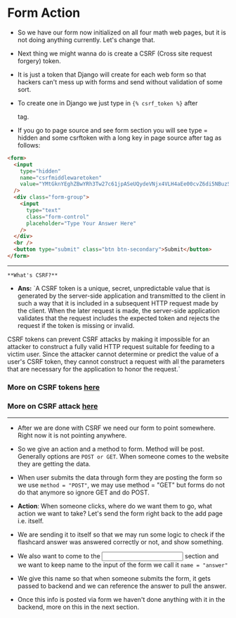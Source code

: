 # Form Action

- So we have our form now initialized on all four math web pages, but it is not doing anything currently. Let's change that.

- Next thing we might wanna do is create a CSRF (Cross site request forgery) token.

- It is just a token that Django will create for each web form so that hackers can't mess up with forms and send without validation of some sort.

- To create one in Django we just type in `{% csrf_token %}` after <form> tag.

- If you go to page source and see form section you will see type = hidden and some csrftoken with a long key in page source after <form> tag as follows:

```html
<form>
  <input
    type="hidden"
    name="csrfmiddlewaretoken"
    value="YMtGknYEghZBwYRh3Tw27c61jpASeUQydeVNjx4VLH4aEe00cvZ6di5NBuzSzbYs"
  />
  <div class="form-group">
    <input
      type="text"
      class="form-control"
      placeholder="Type Your Answer Here"
    />
  </div>
  <br />
  <button type="submit" class="btn btn-secondary">Submit</button>
</form>
```

---

`**What's CSRF?**`

- **Ans:** `A CSRF token is a unique, secret, unpredictable value that is generated by the server-side application and transmitted to the client in such a way that it is included in a subsequent HTTP request made by the client. When the later request is made, the server-side application validates that the request includes the expected token and rejects the request if the token is missing or invalid.

CSRF tokens can prevent CSRF attacks by making it impossible for an attacker to construct a fully valid HTTP request suitable for feeding to a victim user. Since the attacker cannot determine or predict the value of a user's CSRF token, they cannot construct a request with all the parameters that are necessary for the application to honor the request.`

### More on CSRF tokens [here](https://portswigger.net/web-security/csrf/tokens)

### More on CSRF attack [here](https://portswigger.net/web-security/csrf)

---

- After we are done with CSRF we need our form to point somewhere. Right now it is not pointing anywhere.

- So we give an action and a method to form. Method will be post. Generally options are `POST or GET`. When someone comes to the website they are getting the data.

- When user submits the data through form they are posting the form so we use `method = "POST"`, we may use method = "GET" but forms do not do that anymore so ignore GET and do POST.

- **Action**: When someone clicks, where do we want them to go, what action we want to take? Let's send the form right back to the add page i.e. itself.

- We are sending it to itself so that we may run some logic to check if the flashcard answer was answered correctly or not, and show something.

- We also want to come to the <input> section and we want to keep name to the input of the form we call it `name = "answer"`

- We give this name so that when someone submits the form, it gets passed to backend and we can reference the answer to pull the answer.

- Once this info is posted via form we haven't done anything with it in the backend, more on this in the next section.

